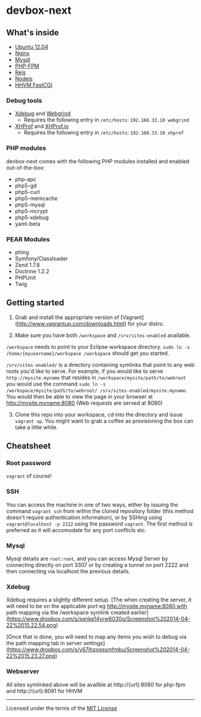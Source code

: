 # devbox-next

## What's inside

* [Ubuntu 12.04](http://releases.ubuntu.com/precise/)
* [Nginx](http://nginx.org/)
* [Mysql](http://www.mysql.com/)
* [PHP-FPM](http://php-fpm.org/)
* [Reis](http://redis.io/)
* [Nodejs](http://nodejs.org/)
* [HHVM FastCGI](http://www.hhvm.com/)

### Debug tools

* [Xdebug]() and [Webgrind](https://github.com/jokkedk/webgrind)
    - Requires the following entry in `/etc/hosts`: `192.168.33.10 webgrind`
* [XHProf](https://github.com/facebook/xhprof) and [XHProf.io](http://xhprof.io/)
    - Requires the following entry in `/etc/hosts`: `192.168.33.10 xhprof`


### PHP modules

devbox-next comes with the following PHP modules installed and enabled out-of-the-box:

* php-apc
* php5-gd
* php5-curl
* php5-memcache
* php5-mysql
* php5-mcrypt
* php5-xdebug
* yaml-beta

### PEAR Modules

* phing
* Symfony/Classloader
* Zend 1.7.8
* Doctrine 1.2.2
* PHPUnit
* Twig

## Getting started

1. Grab and install the appropriate version of [Vagrant] (http://www.vagrantup.com/downloads.html) for your distro.

2. Make sure you have both `/workspace` and `/srv/sites-enabled` available.

`/workspace` needs to point to your Eclipse workspace directory.
`sudo ln -s /home/{myusername}/workspace /workspace` should get you started.

`/srv/sites-enabled/` is a directory containing symlinks that point to any web roots you'd like to serve.
For example, if you would like to serve `http://mysite.myname` that resides in `/workspace/mysite/path/to/webroot` you would use the command `sudo ln -s /workspace/mysite/path/to/webroot/ /srv/sites-enabled/mysite.myname`. You would then be able to view the page in your browser at http://mysite.myname:8080 (Web requests are served at 8080)


3. Clone this repo into your workspace, cd into the directory and issue `vagrant up`. You might want to grab a coffee as provisioning the box can take a little while.


## Cheatsheet

### Root password
`vagrant` of course!

### SSH
You can access the machine in one of two ways, either by issuing the command `vagrant ssh` from within the cloned repository folder (this method doesn't require authentication information), or by SSHing using `vagrant@localhost -p 2222` using the password `vagrant`. The first method is preferred as it will accomodate for any port conflicts etc.

### Mysql
Mysql details are `root:root`, and you can access Mysql Server by connecting directly on port 3307 or by creating a tunnel on port 2222 and then connecting via localhost the previous details.

### Xdebug
Xdebug requires a slightly different setup.
[The when creating the server, it will need to be on the applicable port eg http://mysite.myname:8080,with path mapping via the /workspace symlink created earlier] (https://www.dropbox.com/s/sqnke14yrw6030g/Screenshot%202014-04-22%2015.22.54.png)

[Once that is done, you will need to map any items you wish to debug via the path mapping tab in server settings] (https://www.dropbox.com/s/y67lhzogssmfmbu/Screenshot%202014-04-22%2015.23.27.png)

### Webserver
All sites symlinked above will be availble at http://{url}:8080 for php-fpm and http://{url}:8081 for HHVM

---

Licensed under the terms of the [MIT License](LICENSE.md)